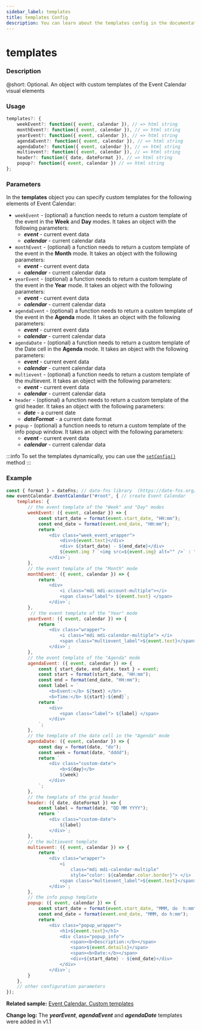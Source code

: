 ```yaml
---
sidebar_label: templates
title: templates Config
description: You can learn about the templates config in the documentation of the DHTMLX JavaScript Event Calendar library. Browse developer guides and API reference, try out code examples and live demos, and download a free 30-day evaluation version of DHTMLX Event Calendar.
---
```


# templates

### Description

@short: Optional. An object with custom templates of the Event Calendar visual elements

### Usage

~~~jsx {}
templates?: {
    weekEvent?: function({ event, calendar }), // => html string
    monthEvent?: function({ event, calendar }), // => html string
    yearEvent?: function({ event, calendar }), // => html string
    agendaEvent?: function({ event, calendar }), // => html string
    agendaDate?: function({ event, calendar }), // => html string
    multievent?: function({ event, calendar }), // => html string
    header?: function({ date, dateFormat }), // => html string
    popup?: function({ event, calendar }) // => html string
}; 
~~~

### Parameters

In the **templates** object you can specify custom templates for the following elements of Event Calendar:

- `weekEvent` - (optional) a function needs to return a custom template of the event in the **Week** and **Day** modes. It takes an object with the following parameters:
    - ***event*** - current event data
    - ***calendar*** - current calendar data
- `monthEvent` - (optional) a function needs to return a custom template of the event in the **Month** mode. It takes an object with the following parameters:
    - ***event*** - current event data
    - ***calendar*** - current calendar data
- `yearEvent` - (optional) a function needs to return a custom template of the event in the **Year** mode. It takes an object with the following parameters:
    - ***event*** - current event data
    - ***calendar*** - current calendar data
- `agendaEvent` - (optional) a function needs to return a custom template of the event in the **Agenda** mode. It takes an object with the following parameters:
    - ***event*** - current event data
    - ***calendar*** - current calendar data
- `agendaDate` - (optional) a function needs to return a custom template of the Date cell in the **Agenda** mode. It takes an object with the following parameters:
    - ***event*** - current event data
    - ***calendar*** - current calendar data
- `multievent` - (optional) a function needs to return a custom template of the multievent. It takes an object with the following parameters:
    - ***event*** - current event data
    - ***calendar*** - current calendar data
- `header` - (optional) a function needs to return a custom template of the grid header. It takes an object with the following parameters:
    - ***date*** - a current date
    - ***dateFormat*** - a current date format
- `popup` - (optional) a function needs to return a custom template of the info popup window. It takes an object with the following parameters:
    - ***event*** - current event data
    - ***calendar*** - current calendar data

:::info
To set the templates dynamically, you can use the
[`setConfig()`](../../methods/js_eventcalendar_setconfig_method) method
:::

### Example

~~~jsx {5-14,16-22,24-30,32-44,46-55,57-63,65-73,75-88}
const { format } = dateFns; // date-fns library  (https://date-fns.org/)
new eventCalendar.EventCalendar("#root", { // create Event Calendar
    templates: {
        // the event template of the "Week" and "Day" modes
        weekEvent: ({ event, calendar }) => {
            const start_date = format(event.start_date, "HH:mm");
            const end_date = format(event.end_date, "HH:mm");
            return `
                <div class="week_event_wrapper">
                    <div>${event.text}</div>
                    <div> ${start_date} - ${end_date}</div>	
                    ${event.img ? `<img src=${event.img} alt="" />` : ""}
                </div>`;
        },
        // the event template of the "Month" mode
        monthEvent: ({ event, calendar }) => {
            return `
                <div>
                    <i class="mdi mdi-account-multiple"></i>
                    <span class="label"> ${event.text} </span>
                </div>`;
        },
         // the event template of the "Year" mode
        yearEvent: ({ event, calendar }) => {
            return `
                <div class="wrapper">
                    <i class="mdi mdi-calendar-multiple"> </i>
                    <span class="multievent_label">${event.text}</span>
                </div>`;
        },
        // the event template of the "Agenda" mode
        agendaEvent: ({ event, calendar }) => {
            const { start_date, end_date, text } = event;
            const start = format(start_date, "HH:mm");
            const end = format(end_date, "HH:mm");
            const label = `
                <b>Event:</b> ${text} </br>
                <b>Time:</b> ${start}-${end}`;
            return `
                <div>
                    <span class="label"> ${label} </span>
                </div>
            `;
        },
        // the template of the date cell in the "Agenda" mode
        agendaDate: ({ event, calendar }) => {
            const day = format(date, "do");
            const week = format(date, "dddd");
            return `
                <div class="custom-date">
                    <b>${day}</b>
                    ${week}
                </div>
            `;
        },
        // the template of the grid header
        header: ({ date, dateFormat }) => {
            const label = format(date, "DD MM YYYY");
            return `
                <div class="custom-date">
                    ${label}
                </div>`;
        },
        // the multievent template
        multievent: ({ event, calendar }) => {
            return `
                <div class="wrapper">
                    <i
                        class="mdi mdi-calendar-multiple"
                        style="color: ${calendar.color.border}"> </i>
                    <span class="multievent_label">${event.text}</span>
                </div>`;
        },
        // the info popup template
        popup: ({ event, calendar }) => {
            const start_date = format(event.start_date, "MMM, do  h:mm");
            const end_date = format(event.end_date, "MMM, do h:mm");
            return `
                <div class="popup_wrapper">
                    <h1>${event.text}</h1>
                    <div class="popup_info">
                        <span><b>Description:</b></span>
                        <span>${event.details}</span>
                        <span><b>Date:</b></span>
                        <div>${start_date} - ${end_date}</div>
                    </div>
                </div>`;
        }
    },
	// other configuration parameters
});
~~~

**Related sample:** [Event Calendar. Custom templates](https://snippet.dhtmlx.com/rmgc73n6?tag=event_calendar)

**Change log:** The ***yearEvent***, ***agendaEvent*** and ***agendaDate*** templates were added in v1.1